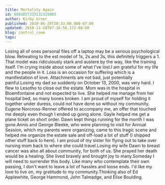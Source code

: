 ```yaml
---
title: Mortality Again
id: 6501027333132315083
author: Kirby Urner
published: 2010-06-28T20:33:00.000-07:00
updated: 2010-11-28T07:16:56.172-08:00
blog: control_room
tags: 
---
```


Losing all of ones personal files off a laptop may be a serious psychological blow.  Retreating to the est model of 1s, 2s and 3s, this definitely triggers a 1.  That model was ridiculously stark and austere by the way, like the training itself.  I'm crying inside about some of what I've lost.I am grateful for my life and the people in it.  Loss is an occasion for suffering which is a manifestation of love.  Attachments are not bad, just potentially painful.Losing my dad so suddenly on October 13, 2000, was very hard.  I flew to Lesotho to close out the estate.  Mom was in the hospital in Bloemfontaine and not expected to live.  She helped me manage from her hospital bed, so many bones broken. I am proud of myself for holding it together under duress, could not have done so without my community.  Eugene Norcross-Renner offered to accompany me, an offer that touched me deeply even though I ended up going alone.  Gayle helped me get a plane ticket on short order.  Dawn kept things running for the month I was gone.Annis and George Bleeke, who were planning to visit for Annual Session, which my parents were organizing, came to this tragic scene and helped me organize the estate sale and off-load a lot of stuff (I shipped other stuff back to here).  I am proud of my sister for flying out to take over nursing mom back to where she could travel.Losing my wife Dawn to breast cancer was also all about community, for both of us.  She prayed her death would be a healing.  She lived bravely and brought joy to many.Someday I will need to surrender this body.  Like many who contemplate their own passing, I don't want to leave a lot of hassles and loose ends.  I'd like my love to live on, my gratitude to my community.Thinking also of Ed Applewhite, George Hammond, John Talmadge, and Elise Boulding.